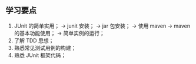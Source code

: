 
## 学习要点

1. JUnit 的简单实用；
	-> junit 安装；
		-> jar 包安装；
		-> 使用 maven -> maven 的基本功能使用；
	-> 简单实例的运行；
2. 了解 TDD 思想；
3. 熟悉常见测试用例的构建；
4. 熟悉 JUnit 框架代码；

